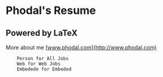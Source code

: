 Phodal's Resume
=================================================


Powered by LaTeX
--------------------------------------------
More about me [www.phodal.com](http://www.phodal.com)


		Person for All Jobs
		Web for Web Jobs
		Embedede for Embeded

